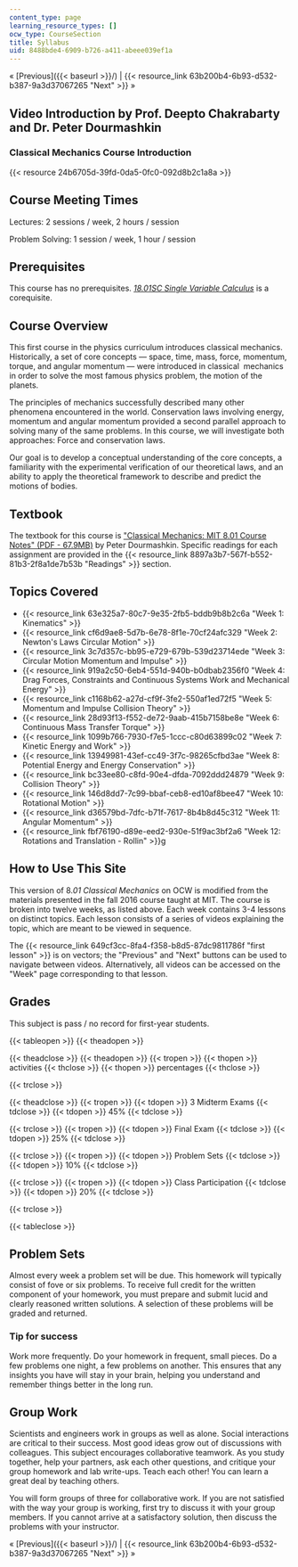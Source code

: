 ```yaml
---
content_type: page
learning_resource_types: []
ocw_type: CourseSection
title: Syllabus
uid: 8488bde4-6909-b726-a411-abeee039ef1a
---
```


« [Previous]({{< baseurl >}}/) | {{< resource_link 63b200b4-6b93-d532-b387-9a3d37067265 "Next" >}} »

Video Introduction by Prof. Deepto Chakrabarty and Dr. Peter Dourmashkin
------------------------------------------------------------------------

### Classical Mechanics Course Introduction

{{< resource 24b6705d-39fd-0da5-0fc0-092d8b2c1a8a >}} 

Course Meeting Times
--------------------

Lectures: 2 sessions / week, 2 hours / session

Problem Solving: 1 session / week, 1 hour / session

Prerequisites
-------------

This course has no prerequisites. [_18.01SC Single Variable Calculus_](/courses/18-01sc-single-variable-calculus-fall-2010/) is a corequisite.

Course Overview
---------------

This first course in the physics curriculum introduces classical mechanics. Historically, a set of core concepts — space, time, mass, force, momentum, torque, and angular momentum — were introduced in classical  mechanics in order to solve the most famous physics problem, the motion of the planets.

The principles of mechanics successfully described many other phenomena encountered in the world. Conservation laws involving energy, momentum and angular momentum provided a second parallel approach to solving many of the same problems. In this course, we will investigate both approaches: Force and conservation laws.

Our goal is to develop a conceptual understanding of the core concepts, a familiarity with the experimental verification of our theoretical laws, and an ability to apply the theoretical framework to describe and predict the motions of bodies.

Textbook
--------

The textbook for this course is ["Classical Mechanics: MIT 8.01 Course Notes" (PDF - 67.9MB)](/ans7870/8/8.01/f16/readings/MIT8_01F16_TableOfContents.pdf) by Peter Dourmashkin. Specific readings for each assignment are provided in the {{< resource_link 8897a3b7-567f-b552-81b3-2f8a1de7b53b "Readings" >}} section.

Topics Covered
--------------

*   {{< resource_link 63e325a7-80c7-9e35-2fb5-bddb9b8b2c6a "Week 1: Kinematics" >}}
*   {{< resource_link cf6d9ae8-5d7b-6e78-8f1e-70cf24afc329 "Week 2: Newton's Laws Circular Motion" >}}
*   {{< resource_link 3c7d357c-bb95-e729-679b-539d23714ede "Week 3: Circular Motion Momentum and Impulse" >}}
*   {{< resource_link 919a2c50-6eb4-551d-940b-b0dbab2356f0 "Week 4: Drag Forces, Constraints and Continuous Systems Work and Mechanical Energy" >}}
*   {{< resource_link c1168b62-a27d-cf9f-3fe2-550af1ed72f5 "Week 5: Momentum and Impulse Collision Theory" >}}
*   {{< resource_link 28d93f13-f552-de72-9aab-415b7158be8e "Week 6: Continuous Mass Transfer Torque" >}}
*   {{< resource_link 1099b766-7930-f7e5-1ccc-c80d63899c02 "Week 7: Kinetic Energy and Work" >}}
*   {{< resource_link 13949981-43ef-cc49-3f7c-98265cfbd3ae "Week 8: Potential Energy and Energy Conservation" >}}
*   {{< resource_link bc33ee80-c8fd-90e4-dfda-7092ddd24879 "Week 9: Collision Theory" >}}
*   {{< resource_link 146d8dd7-7c99-bbaf-ceb8-ed10af8bee47 "Week 10: Rotational Motion" >}}
*   {{< resource_link d36579bd-7dfc-b71f-7617-8b4b8d45c312 "Week 11: Angular Momentum" >}}
*   {{< resource_link fbf76190-d89e-eed2-930e-51f9ac3bf2a6 "Week 12: Rotations and Translation - Rollin" >}}g

How to Use This Site
--------------------

This version of 8._01 Classical Mechanics_ on OCW is modified from the materials presented in the fall 2016 course taught at MIT. The course is broken into twelve weeks, as listed above. Each week contains 3-4 lessons on distinct topics. Each lesson consists of a series of videos explaining the topic, which are meant to be viewed in sequence.

The {{< resource_link 649cf3cc-8fa4-f358-b8d5-87dc9811786f "first lesson" >}} is on vectors; the "Previous" and "Next" buttons can be used to navigate between videos. Alternatively, all videos can be accessed on the "Week" page corresponding to that lesson.

Grades
------

This subject is pass / no record for first-year students.

{{< tableopen >}}
{{< theadopen >}}

{{< theadclose >}}
{{< theadopen >}}
{{< tropen >}}
{{< thopen >}}
activities
{{< thclose >}}
{{< thopen >}}
percentages
{{< thclose >}}

{{< trclose >}}

{{< theadclose >}}
{{< tropen >}}
{{< tdopen >}}
3 Midterm Exams
{{< tdclose >}}
{{< tdopen >}}
45%
{{< tdclose >}}

{{< trclose >}}
{{< tropen >}}
{{< tdopen >}}
Final Exam
{{< tdclose >}}
{{< tdopen >}}
25%
{{< tdclose >}}

{{< trclose >}}
{{< tropen >}}
{{< tdopen >}}
Problem Sets
{{< tdclose >}}
{{< tdopen >}}
10%
{{< tdclose >}}

{{< trclose >}}
{{< tropen >}}
{{< tdopen >}}
Class Participation
{{< tdclose >}}
{{< tdopen >}}
20%
{{< tdclose >}}

{{< trclose >}}

{{< tableclose >}}

Problem Sets
------------

Almost every week a problem set will be due. This homework will typically consist of fove or six problems. To receive full credit for the written component of your homework, you must prepare and submit lucid and clearly reasoned written solutions. A selection of these problems will be graded and returned.

### Tip for success

Work more frequently. Do your homework in frequent, small pieces. Do a few problems one night, a few problems on another. This ensures that any insights you have will stay in your brain, helping you understand and remember things better in the long run.

Group Work
----------

Scientists and engineers work in groups as well as alone. Social interactions are critical to their success. Most good ideas grow out of discussions with colleagues. This subject encourages collaborative teamwork. As you study together, help your partners, ask each other questions, and critique your group homework and lab write-ups. Teach each other! You can learn a great deal by teaching others.

You will form groups of three for collaborative work. If you are not satisfied with the way your group is working, first try to discuss it with your group members. If you cannot arrive at a satisfactory solution, then discuss the problems with your instructor.

« [Previous]({{< baseurl >}}/) | {{< resource_link 63b200b4-6b93-d532-b387-9a3d37067265 "Next" >}} »